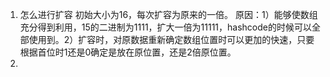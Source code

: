 1. 怎么进行扩容
   初始大小为16，每次扩容为原来的一倍。
   原因：1）能够使数组充分得到利用，15的二进制为1111，扩大一倍为11111，hashcode的时候可以全部使用到。2）扩容时，对原数据重新确定数组位置时可以更加的快速，只要根据首位时1还是0确定是放在原位置，还是2倍原位置。
2. 


